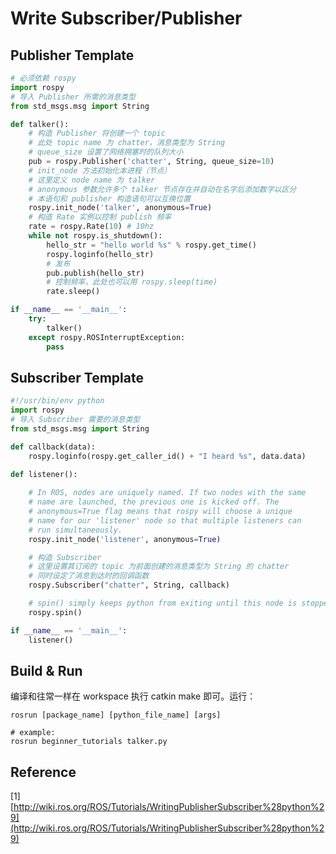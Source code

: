 # Write Subscriber/Publisher

## Publisher Template

```python
# 必须依赖 rospy
import rospy
# 导入 Publisher 所需的消息类型
from std_msgs.msg import String

def talker():
    # 构造 Publisher 将创建一个 topic
    # 此处 topic name 为 chatter，消息类型为 String
    # queue_size 设置了网络拥塞时的队列大小
    pub = rospy.Publisher('chatter', String, queue_size=10)
    # init_node 方法初始化本进程（节点）
    # 这里定义 node name 为 talker
    # anonymous 参数允许多个 talker 节点存在并自动在名字后添加数字以区分
    # 本语句和 publisher 构造语句可以互换位置
    rospy.init_node('talker', anonymous=True)
    # 构造 Rate 实例以控制 publish 频率
    rate = rospy.Rate(10) # 10hz
    while not rospy.is_shutdown():
        hello_str = "hello world %s" % rospy.get_time()
        rospy.loginfo(hello_str)
        # 发布
        pub.publish(hello_str)
        # 控制频率，此处也可以用 rospy.sleep(time)
        rate.sleep()

if __name__ == '__main__':
    try:
        talker()
    except rospy.ROSInterruptException:
        pass
```

## Subscriber Template

```python
#!/usr/bin/env python
import rospy
# 导入 Subscriber 需要的消息类型
from std_msgs.msg import String

def callback(data):
    rospy.loginfo(rospy.get_caller_id() + "I heard %s", data.data)
    
def listener():

    # In ROS, nodes are uniquely named. If two nodes with the same
    # name are launched, the previous one is kicked off. The
    # anonymous=True flag means that rospy will choose a unique
    # name for our 'listener' node so that multiple listeners can
    # run simultaneously.
    rospy.init_node('listener', anonymous=True)

    # 构造 Subscriber
    # 这里设置其订阅的 topic 为前面创建的消息类型为 String 的 chatter
    # 同时设定了消息到达时的回调函数
    rospy.Subscriber("chatter", String, callback)

    # spin() simply keeps python from exiting until this node is stopped
    rospy.spin()

if __name__ == '__main__':
    listener()
```

## Build & Run

编译和往常一样在 workspace 执行 catkin make 即可。运行：

```text
rosrun [package_name] [python_file_name] [args]

# example:
rosrun beginner_tutorials talker.py
```

## Reference

\[1\] [http://wiki.ros.org/ROS/Tutorials/WritingPublisherSubscriber%28python%29](http://wiki.ros.org/ROS/Tutorials/WritingPublisherSubscriber%28python%29)

